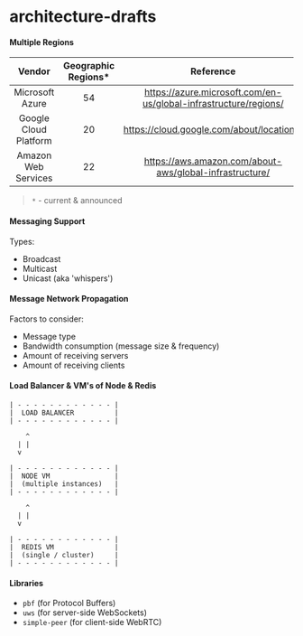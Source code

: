 # architecture-drafts

#### Multiple Regions

| Vendor                      | Geographic Regions* | Reference |
| :---: | :---: | :---: |
| Microsoft Azure | 54  | https://azure.microsoft.com/en-us/global-infrastructure/regions/  |
| Google Cloud Platform | 20  | https://cloud.google.com/about/locations/ |
| Amazon Web Services  | 22  | https://aws.amazon.com/about-aws/global-infrastructure/  |

> `*` - current & announced

#### Messaging Support

Types:

- Broadcast
- Multicast
- Unicast (aka 'whispers')

#### Message Network Propagation

Factors to consider:

- Message type
- Bandwidth consumption (message size & frequency)
- Amount of receiving servers
- Amount of receiving clients

#### Load Balancer & VM's of Node & Redis

```
| - - - - - - - - - - - - |
|  LOAD BALANCER          |
| - - - - - - - - - - - - |

    ^
  | |
  v

| - - - - - - - - - - - - |
|  NODE VM                |
|  (multiple instances)   |
| - - - - - - - - - - - - |

    ^
  | |
  v

| - - - - - - - - - - - - |
|  REDIS VM               |
|  (single / cluster)     |
| - - - - - - - - - - - - |
```

#### Libraries
- `pbf` (for Protocol Buffers)
- `uws` (for server-side WebSockets)
- `simple-peer` (for client-side WebRTC)
